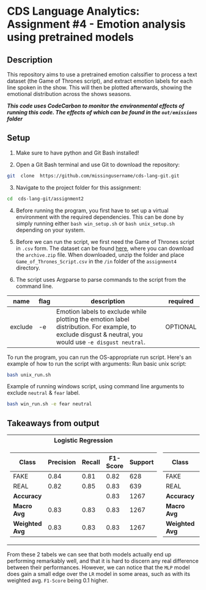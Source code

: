 # CDS Language Analytics: Assignment #4 - Emotion analysis using pretrained models

## Description
This repository aims to use a pretrained emotion calssifier to process a text dataset (the Game of Thrones script), and extract emotion labels for each line spoken in the show. This will then be plotted afterwards, showing the emotional distribution across the shows seasons.

***This code uses CodeCarbon to monitor the environmental effects of running this code. The effects of which can be found in the `out/emissions` folder***

## Setup

1. Make sure to have python and Git Bash installed!

2. Open a Git Bash terminal and use Git to download the repository:
```sh
git  clone  https://github.com/missingusername/cds-lang-git.git
```
3. Navigate to the project folder for this assignment:
```sh
cd  cds-lang-git/assignment2
```
4. Before running the program, you first have to set up a virtual environment with the required dependencies. This can be done by simply running either  `bash win_setup.sh`  or  `bash unix_setup.sh`  depending on your system.

5. Before we can run the script, we first need the Game of Thrones script in `.csv` form. The dataset can be found [here](https://www.kaggle.com/datasets/albenft/game-of-thrones-script-all-seasons?select=Game_of_Thrones_Script.csv), where you can download the `archive.zip` file. When downloaded, unzip the folder and place `Game_of_Thrones_Script.csv` in the `/in` folder of the `assignment4` directory.

6. The script uses Argparse to parse commands to the script from the command line.

| name | flag | description | required |
|--|--|--|--|
| exclude | -e | Emotion labels to exclude while plotting the emotion label distribution. For example, to exclude disgust & neutral, you would use `-e disgust neutral`. | OPTIONAL |

To run the program, you can run the OS-appropriate run script. Here's an example of how to run the script with arguments:
Run basic unix script:
```sh
bash unix_run.sh
```

Example of running windows script, using command line arguments to exclude `neutral` & `fear` label.
```sh
bash win_run.sh -e fear neutral
```

## Takeaways from output

<table>
<tr><th>Logistic Regression</th><th>MLP</th></tr>
<tr><td>

| Class        | Precision | Recall | F1-Score | Support |
|--------------|-----------|--------|----------|---------|
| FAKE         | 0.84      | 0.81   | 0.82     | 628     |
| REAL         | 0.82      | 0.85   | 0.83     | 639     |
| **Accuracy** |           |        | 0.83     | 1267    |
| **Macro Avg**| 0.83      | 0.83   | 0.83     | 1267    |
| **Weighted Avg** | 0.83  | 0.83   | 0.83     | 1267    |

</td><td>

| Class        | Precision | Recall | F1-Score | Support |
|--------------|-----------|--------|----------|---------|
| FAKE         | 0.84      | 0.82   | 0.83     | 628     |
| REAL         | 0.83      | 0.85   | 0.84     | 639     |
| **Accuracy** |           |        | 0.84     | 1267    |
| **Macro Avg**| 0.84      | 0.83   | 0.83     | 1267    |
| **Weighted Avg** | 0.84  | 0.84   | 0.84     | 1267    |

</td></tr> </table>

From these 2 tabels we can see that both models actually end up performing remarkably well, and that it is hard to discern any real difference between their performances. However, we can notice that the `MLP` model does gain a small edge over the `LR` model in some areas, such as with its weighted avg. `F1-Score` being 0.1 higher.
